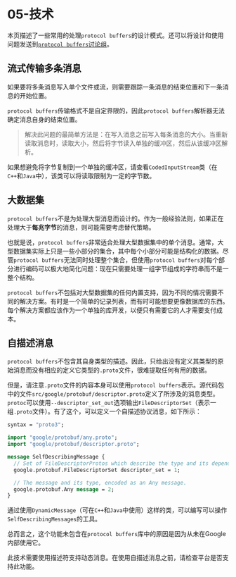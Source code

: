 # 05-技术

本页描述了一些常用的处理`protocol buffers`的设计模式。还可以将设计和使用问题发送到[`protocol buffers`讨论组](http://groups.google.com/group/protobuf)。

## 流式传输多条消息

如果要将多条消息写入单个文件或流，则需要跟踪一条消息的结束位置和下一条消息的开始位置。

`protocol buffers`传输格式不是自定界限的，因此`protocol buffers`解析器无法确定消息自身的结束位置。

> 解决此问题的最简单方法是：在写入消息之前写入每条消息的大小。当重新读取消息时，读取大小，然后将字节读入单独的缓冲区，然后从该缓冲区解析。

如果想避免将字节复制到一个单独的缓冲区，请查看`CodedInputStream`类（在`C++`和`Java`中），该类可以将读取限制为一定的字节数。

## 大数据集

`protocol buffers`不是为处理大型消息而设计的。作为一般经验法则，如果正在处理大于**每兆字节**的消息，则可能需要考虑替代策略。

也就是说，`protocol buffers`非常适合处理大型数据集中的单个消息。通常，大型数据集实际上只是一些小部分的集合，其中每个小部分可能是结构化的数据。尽管`protocol buffers`无法同时处理整个集合，但使用`protocol buffers`对每个部分进行编码可以极大地简化问题：现在只需要处理一组字节组成的字符串而不是一整个结构。

`protocol buffers`不包括对大型数据集的任何内置支持，因为不同的情况需要不同的解决方案。有时是一个简单的记录列表，而有时可能想要更像数据库的东西。每个解决方案都应该作为一个单独的库开发，以便只有需要它的人才需要支付成本。

## 自描述消息

`protocol buffers`不包含其自身类型的描述。因此，只给出没有定义其类型的原始消息而没有相应的定义它类型的`.proto`文件，很难提取任何有用的数据。

但是，请注意`.proto`文件的内容本身可以使用`protocol buffers`表示。源代码包中的文件`src/google/protobuf/descriptor.proto`定义了所涉及的消息类型。`protoc`可以使用`--descriptor_set_out`选项输出`FileDescriptorSet`（表示一组`.proto`文件）。有了这个，可以定义一个自描述协议消息，如下所示：

```protobuf
syntax = "proto3";

import "google/protobuf/any.proto";
import "google/protobuf/descriptor.proto";

message SelfDescribingMessage {
  // Set of FileDescriptorProtos which describe the type and its dependencies.
  google.protobuf.FileDescriptorSet descriptor_set = 1;

  // The message and its type, encoded as an Any message.
  google.protobuf.Any message = 2;
}
```

通过使用`DynamicMessage`（可在`C++`和`Java`中使用）这样的类，可以编写可以操作`SelfDescribingMessages`的工具。

总而言之，这个功能未包含在`protocol buffers`库中的原因是因为从未在Google内部使用它。

此技术需要使用描述符支持动态消息。在使用自描述消息之前，请检查平台是否支持此功能。
